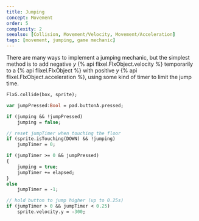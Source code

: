 ```yaml
---
title: Jumping
concept: Movement
order: 5
complexity: 2
seealso: [Collision, Movement/Velocity, Movement/Acceleration]
tags: [movement, jumping, game mechanic]
---
```

There are many ways to implement a jumping mechanic, but the simplest method is to add negative <var>y</var> {% api flixel.FlxObject.velocity %} temporarily to a {% api flixel.FlxObject %} with positive <var>y</var> {% api flixel.FlxObject.acceleration %}, using some kind of timer to limit the jump time.


```haxe
FlxG.collide(box, sprite);

var jumpPressed:Bool = pad.buttonA.pressed;

if (jumping && !jumpPressed)
	jumping = false;

// reset jumpTimer when touching the floor
if (sprite.isTouching(DOWN) && !jumping)
	jumpTimer = 0;

if (jumpTimer >= 0 && jumpPressed)
{
	jumping = true;
	jumpTimer += elapsed;
}
else
	jumpTimer = -1;

// hold button to jump higher (up to 0.25s)
if (jumpTimer > 0 && jumpTimer < 0.25)
	sprite.velocity.y = -300;
```

